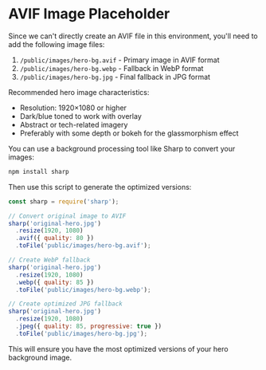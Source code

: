 # AVIF Image Placeholder

Since we can't directly create an AVIF file in this environment, you'll need to add the following image files:

1. `/public/images/hero-bg.avif` - Primary image in AVIF format
2. `/public/images/hero-bg.webp` - Fallback in WebP format  
3. `/public/images/hero-bg.jpg` - Final fallback in JPG format

Recommended hero image characteristics:
- Resolution: 1920×1080 or higher
- Dark/blue toned to work with overlay
- Abstract or tech-related imagery
- Preferably with some depth or bokeh for the glassmorphism effect

You can use a background processing tool like Sharp to convert your images:

```bash
npm install sharp
```

Then use this script to generate the optimized versions:

```javascript
const sharp = require('sharp');

// Convert original image to AVIF
sharp('original-hero.jpg')
  .resize(1920, 1080)
  .avif({ quality: 80 })
  .toFile('public/images/hero-bg.avif');

// Create WebP fallback
sharp('original-hero.jpg')
  .resize(1920, 1080)
  .webp({ quality: 85 })
  .toFile('public/images/hero-bg.webp');

// Create optimized JPG fallback
sharp('original-hero.jpg')
  .resize(1920, 1080)
  .jpeg({ quality: 85, progressive: true })
  .toFile('public/images/hero-bg.jpg');
```

This will ensure you have the most optimized versions of your hero background image.
